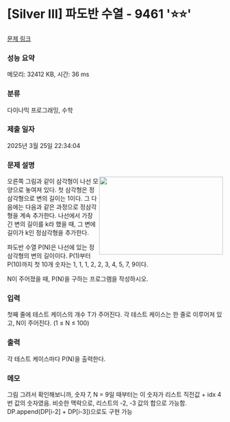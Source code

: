 # [Silver III] 파도반 수열 - 9461 '⭐⭐'

[문제 링크](https://www.acmicpc.net/problem/9461)

### 성능 요약

메모리: 32412 KB, 시간: 36 ms

### 분류

다이나믹 프로그래밍, 수학

### 제출 일자

2025년 3월 25일 22:34:04

### 문제 설명

<p><img alt="" src="https://www.acmicpc.net/upload/images/pandovan.png" style="float:right; height:182px; width:289px">오른쪽 그림과 같이 삼각형이 나선 모양으로 놓여져 있다. 첫 삼각형은 정삼각형으로 변의 길이는 1이다. 그 다음에는 다음과 같은 과정으로 정삼각형을 계속 추가한다. 나선에서 가장 긴 변의 길이를 k라 했을 때, 그 변에 길이가 k인 정삼각형을 추가한다.</p>

<p>파도반 수열 P(N)은 나선에 있는 정삼각형의 변의 길이이다. P(1)부터 P(10)까지 첫 10개 숫자는 1, 1, 1, 2, 2, 3, 4, 5, 7, 9이다.</p>

<p>N이 주어졌을 때, P(N)을 구하는 프로그램을 작성하시오.</p>

### 입력

 <p>첫째 줄에 테스트 케이스의 개수 T가 주어진다. 각 테스트 케이스는 한 줄로 이루어져 있고, N이 주어진다. (1 ≤ N ≤ 100)</p>

### 출력

 <p>각 테스트 케이스마다 P(N)을 출력한다.</p>

### 메모

그림 그려서 확인해보니까, 숫자 7, N = 9일 때부터는 이 숫자가 리스트 직전값 + idx 4번 값의 숫자였음.
비슷한 맥락으로, 리스트의 -2, -3 값의 합으로 가능함.
DP.append(DP[i-2] + DP[i-3])으로도 구현 가능
